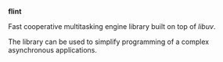 **flint**

Fast cooperative multitasking engine library built on top of *libuv*.

The library can be used to simplify programming of a complex<br>
asynchronous applications.
